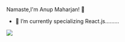 Namaste,I'm Anup Maharjan! 👋

- 🌱 I’m currently specializing React.js.........

<img src="https://github-readme-stats.vercel.app/api?username=anupmaharzn&&show_icons=true&title_color=ffffff&icon_color=bb2acf&text_color=daf7dc&bg_color=151515"/>
